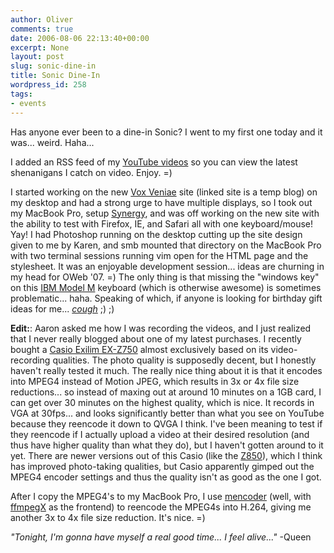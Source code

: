 ```yaml
---
author: Oliver
comments: true
date: 2006-08-06 22:13:40+00:00
excerpt: None
layout: post
slug: sonic-dine-in
title: Sonic Dine-In
wordpress_id: 258
tags:
- events
---
```


Has anyone ever been to a dine-in Sonic?  I went to my first one today and it was... weird.  Haha...

I added an RSS feed of my <a href="https://www.youtube.com/profile?user=owiber">YouTube videos</a> so you can view the latest shenanigans I catch on video.  Enjoy. =)

I started working on the new <a href="http://voxveniae.com/">Vox Veniae</a> site (linked site is a temp blog) on my desktop and had a strong urge to have multiple displays, so I took out my MacBook Pro, setup <a href="http://synergy2.sourceforge.net/">Synergy</a>, and was off working on the new site with the ability to test with Firefox, IE, and Safari all with one keyboard/mouse!  Yay!  I had Photoshop running on the desktop cutting up the site design given to me by Karen, and smb mounted that directory on the MacBook Pro with two terminal sessions running vim open for the HTML page and the stylesheet.  It was an enjoyable development session... ideas are churning in my head for OWeb '07. =)  The only thing is that missing the "windows key" on this <a href="http://en.wikipedia.org/wiki/IBM_Model_M_Keyboard">IBM Model M</a> keyboard (which is otherwise awesome) is sometimes problematic... haha.  Speaking of which, if anyone is looking for birthday gift ideas for me... <a href="http://pckeyboards.stores.yahoo.net/customizer.html">*cough*</a> ;) ;)

<b>Edit:</b>: Aaron asked me how I was recording the videos, and I just realized that I never really blogged about one of my latest purchases.  I recently bought a <a href="http://www.dpreview.com/reviews/casioz750/">Casio Exilim EX-Z750</a> almost exclusively based on its video-recording qualities.  The photo quality is supposedly decent, but I honestly haven't really tested it much.  The really nice thing about it is that it encodes into MPEG4 instead of Motion JPEG, which results in 3x or 4x file size reductions... so instead of maxing out at around 10 minutes on a 1GB card, I can get over 30 minutes on the highest quality, which is nice.  It records in VGA at 30fps... and looks significantly better than what you see on YouTube because they reencode it down to QVGA I think.  I've been meaning to test if they reencode if I actually upload a video at their desired resolution (and thus have higher quality than what they do), but I haven't gotten around to it yet.  There are newer versions out of this Casio (like the <a href="http://www.dpreview.com/reviews/casioz850/">Z850</a>), which I think has improved photo-taking qualities, but Casio apparently gimped out the MPEG4 encoder settings and thus the quality isn't as good as the one I got.

After I copy the MPEG4's to my MacBook Pro, I use <a href="http://www.mplayerhq.hu/">mencoder</a> (well, with <a href="http://homepage.mac.com/major4/">ffmpegX</a> as the frontend) to reencode the MPEG4s into H.264, giving me another 3x to 4x file size reduction.  It's nice. =)

<i>"Tonight, I'm gonna have myself a real good time... I feel alive..."</i> -Queen